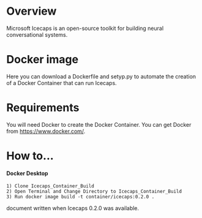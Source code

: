# Overview
Microsoft Icecaps is an open-source toolkit for building neural conversational systems.

# Docker image
Here you can download a Dockerfile and setyp.py to automate the creation of a Docker Container that can run Icecaps.

# Requirements
You will need Docker to create the Docker Container. You can get Docker from https://www.docker.com/.

# How to...

#### Docker Desktop
`````
1) Clone Icecaps_Container_Build
2) Open Terminal and Change Directory to Icecaps_Container_Build
3) Run docker image build -t container/icecaps:0.2.0 .
`````


document written when Icecaps 0.2.0 was available.
